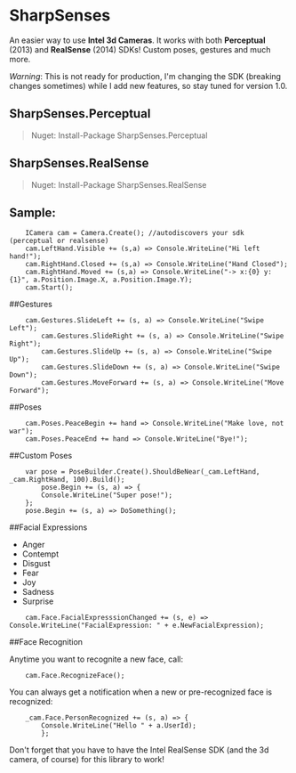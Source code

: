 SharpSenses
==============

An easier way to use **Intel 3d Cameras**. It works with both **Perceptual** (2013) and **RealSense** (2014) SDKs! Custom poses, gestures and much more.

*Warning*: This is not ready for production, I'm changing the SDK (breaking changes sometimes) while I add new features, so stay tuned for version 1.0.

## SharpSenses.Perceptual
>  Nuget: Install-Package SharpSenses.Perceptual


## SharpSenses.RealSense
> Nuget: Install-Package SharpSenses.RealSense

## Sample:
```
	ICamera cam = Camera.Create(); //autodiscovers your sdk (perceptual or realsense)
	cam.LeftHand.Visible += (s,a) => Console.WriteLine("Hi left hand!");
	cam.RightHand.Closed += (s,a) => Console.WriteLine("Hand Closed");
	cam.RightHand.Moved += (s,a) => Console.WriteLine("-> x:{0} y:{1}", a.Position.Image.X, a.Position.Image.Y);
	cam.Start();
````
##Gestures

```
	cam.Gestures.SlideLeft += (s, a) => Console.WriteLine("Swipe Left");
        cam.Gestures.SlideRight += (s, a) => Console.WriteLine("Swipe Right");
        cam.Gestures.SlideUp += (s, a) => Console.WriteLine("Swipe Up");
        cam.Gestures.SlideDown += (s, a) => Console.WriteLine("Swipe Down");
        cam.Gestures.MoveForward += (s, a) => Console.WriteLine("Move Forward");
```

##Poses
```
	cam.Poses.PeaceBegin += hand => Console.WriteLine("Make love, not war");
	cam.Poses.PeaceEnd += hand => Console.WriteLine("Bye!");
```

##Custom Poses
```
	var pose = PoseBuilder.Create().ShouldBeNear(_cam.LeftHand, _cam.RightHand, 100).Build();
		pose.Begin += (s, a) => {
		Console.WriteLine("Super pose!");
	};
	pose.Begin += (s, a) => DoSomething();
```

##Facial Expressions

- Anger
- Contempt
- Disgust
- Fear
- Joy 
- Sadness
- Surprise

```
	cam.Face.FacialExpresssionChanged += (s, e) => Console.WriteLine("FacialExpression: " + e.NewFacialExpression);
```

##Face Recognition

Anytime you want to recognite a new face, call:
```
	cam.Face.RecognizeFace();
```

You can always get a notification when a new or pre-recognized face is recognized: 
```
	_cam.Face.PersonRecognized += (s, a) => {
		Console.WriteLine("Hello " + a.UserId); 
        };
```

Don't forget that you have to have the Intel RealSense SDK (and the 3d camera, of course) for this library to work!
